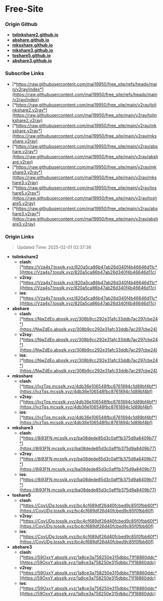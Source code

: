 # Free-Site

### Origin Github

- [**tolinkshare2.github.io**](https://github.com/tolinkshare2/tolinkshare2.github.io)
- [**abshare.github.io**](https://github.com/abshare/abshare.github.io)
- [**mksshare.github.io**](https://github.com/mksshare/mksshare.github.io)
- [**mkshare3.github.io**](https://github.com/mkshare3/mkshare3.github.io)
- [**toshare5.github.io**](https://github.com/toshare5/toshare5.github.io)
- [**abshare3.github.io**](https://github.com/abshare3/abshare3.github.io)

### Subscribe Links

- [*https://raw.githubusercontent.com/mai19950/free_site/refs/heads/main/v2ray/index*](https://raw.githubusercontent.com/mai19950/free_site/refs/heads/main/v2ray/index)
- [*https://raw.githubusercontent.com/mai19950/free_site/main/v2ray/tolinkshare2.v2ray*](https://raw.githubusercontent.com/mai19950/free_site/main/v2ray/tolinkshare2.v2ray)
- [*https://raw.githubusercontent.com/mai19950/free_site/main/v2ray/mksshare.v2ray*](https://raw.githubusercontent.com/mai19950/free_site/main/v2ray/mksshare.v2ray)
- [*https://raw.githubusercontent.com/mai19950/free_site/main/v2ray/abshare.v2ray*](https://raw.githubusercontent.com/mai19950/free_site/main/v2ray/abshare.v2ray)
- [*https://raw.githubusercontent.com/mai19950/free_site/main/v2ray/mkshare3.v2ray*](https://raw.githubusercontent.com/mai19950/free_site/main/v2ray/mkshare3.v2ray)
- [*https://raw.githubusercontent.com/mai19950/free_site/main/v2ray/toshare5.v2ray*](https://raw.githubusercontent.com/mai19950/free_site/main/v2ray/toshare5.v2ray)
- [*https://raw.githubusercontent.com/mai19950/free_site/main/v2ray/abshare3.v2ray*](https://raw.githubusercontent.com/mai19950/free_site/main/v2ray/abshare3.v2ray)

### Origin Links

> Updated Time: 2025-02-01 02:37:36

- **tolinkshare2**
  - **clash**: [*https://Vza4s7.tosslk.xyz/820a5ca86b47ab26d340f4b46646d11c*](https://Vza4s7.tosslk.xyz/820a5ca86b47ab26d340f4b46646d11c)
  - **v2ray**: [*https://Vza4s7.tosslk.xyz/820a5ca86b47ab26d340f4b46646d11c*](https://Vza4s7.tosslk.xyz/820a5ca86b47ab26d340f4b46646d11c)
  - **ios**: [*https://Vza4s7.tosslk.xyz/820a5ca86b47ab26d340f4b46646d11c*](https://Vza4s7.tosslk.xyz/820a5ca86b47ab26d340f4b46646d11c)
- **abshare**
  - **clash**: [*https://NwZdEo.absslk.xyz/308b9cc292e31afc33ddb7ac297cbe24*](https://NwZdEo.absslk.xyz/308b9cc292e31afc33ddb7ac297cbe24)
  - **v2ray**: [*https://NwZdEo.absslk.xyz/308b9cc292e31afc33ddb7ac297cbe24*](https://NwZdEo.absslk.xyz/308b9cc292e31afc33ddb7ac297cbe24)
  - **ios**: [*https://NwZdEo.absslk.xyz/308b9cc292e31afc33ddb7ac297cbe24*](https://NwZdEo.absslk.xyz/308b9cc292e31afc33ddb7ac297cbe24)
- **mksshare**
  - **clash**: [*https://IvzTqs.mcsslk.xyz/4db36e106548fbc8761894c1d89bf4bf*](https://IvzTqs.mcsslk.xyz/4db36e106548fbc8761894c1d89bf4bf)
  - **v2ray**: [*https://IvzTqs.mcsslk.xyz/4db36e106548fbc8761894c1d89bf4bf*](https://IvzTqs.mcsslk.xyz/4db36e106548fbc8761894c1d89bf4bf)
  - **ios**: [*https://IvzTqs.mcsslk.xyz/4db36e106548fbc8761894c1d89bf4bf*](https://IvzTqs.mcsslk.xyz/4db36e106548fbc8761894c1d89bf4bf)
- **mkshare3**
  - **clash**: [*https://8i93FN.mcsslk.xyz/ba08dede85d3c0aff1b375d9a8409b77*](https://8i93FN.mcsslk.xyz/ba08dede85d3c0aff1b375d9a8409b77)
  - **v2ray**: [*https://8i93FN.mcsslk.xyz/ba08dede85d3c0aff1b375d9a8409b77*](https://8i93FN.mcsslk.xyz/ba08dede85d3c0aff1b375d9a8409b77)
  - **ios**: [*https://8i93FN.mcsslk.xyz/ba08dede85d3c0aff1b375d9a8409b77*](https://8i93FN.mcsslk.xyz/ba08dede85d3c0aff1b375d9a8409b77)
- **toshare5**
  - **clash**: [*https://CovUDg.tosslk.xyz/bc4cf689df26d40fcbed9c85f0fbb60f*](https://CovUDg.tosslk.xyz/bc4cf689df26d40fcbed9c85f0fbb60f)
  - **v2ray**: [*https://CovUDg.tosslk.xyz/bc4cf689df26d40fcbed9c85f0fbb60f*](https://CovUDg.tosslk.xyz/bc4cf689df26d40fcbed9c85f0fbb60f)
  - **ios**: [*https://CovUDg.tosslk.xyz/bc4cf689df26d40fcbed9c85f0fbb60f*](https://CovUDg.tosslk.xyz/bc4cf689df26d40fcbed9c85f0fbb60f)
- **abshare3**
  - **clash**: [*https://59OxxY.absslk.xyz/1a8ce3a758250e315dbbc71f18860ddc*](https://59OxxY.absslk.xyz/1a8ce3a758250e315dbbc71f18860ddc)
  - **v2ray**: [*https://59OxxY.absslk.xyz/1a8ce3a758250e315dbbc71f18860ddc*](https://59OxxY.absslk.xyz/1a8ce3a758250e315dbbc71f18860ddc)
  - **ios**: [*https://59OxxY.absslk.xyz/1a8ce3a758250e315dbbc71f18860ddc*](https://59OxxY.absslk.xyz/1a8ce3a758250e315dbbc71f18860ddc)

